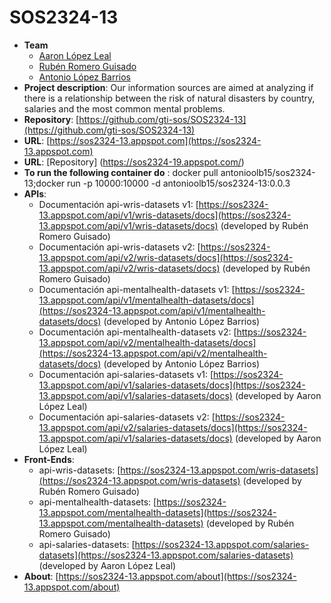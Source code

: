 # SOS2324-13
- **Team**
  - [Aaron López Leal](https://github.com/aaronlopezleal)
  - [Rubén Romero Guisado](https://github.com/rubromgui)
  - [Antonio López Barrios](https://github.com/antlopbar)
- **Project description**: Our information sources are aimed at analyzing if there is a relationship between the risk of natural disasters by country, salaries and the most common mental problems.
- **Repository**: [https://github.com/gti-sos/SOS2324-13](https://github.com/gti-sos/SOS2324-13)
- **URL**: [https://sos2324-13.appspot.com](https://sos2324-13.appspot.com)
- **URL**: [Repository] (https://sos2324-19.appspot.com/)
- **To run the following container do** : docker pull antonioolb15/sos2324-13;docker run -p 10000:10000 -d antonioolb15/sos2324-13:0.0.3
-  **APIs**:
    - Documentación api-wris-datasets v1: [https://sos2324-13.appspot.com/api/v1/wris-datasets/docs](https://sos2324-13.appspot.com/api/v1/wris-datasets/docs) (developed by Rubén Romero Guisado)
    - Documentación api-wris-datasets v2: [https://sos2324-13.appspot.com/api/v2/wris-datasets/docs](https://sos2324-13.appspot.com/api/v2/wris-datasets/docs) (developed by Rubén Romero Guisado)
    - Documentación api-mentalhealth-datasets v1: [https://sos2324-13.appspot.com/api/v1/mentalhealth-datasets/docs](https://sos2324-13.appspot.com/api/v1/mentalhealth-datasets/docs) (developed by Antonio López Barrios)
    - Documentación api-mentalhealth-datasets v2: [https://sos2324-13.appspot.com/api/v2/mentalhealth-datasets/docs](https://sos2324-13.appspot.com/api/v2/mentalhealth-datasets/docs) (developed by Antonio López Barrios)
    - Documentación api-salaries-datasets v1: [https://sos2324-13.appspot.com/api/v1/salaries-datasets/docs](https://sos2324-13.appspot.com/api/v1/salaries-datasets/docs) (developed by Aaron López Leal)
    - Documentación api-salaries-datasets v2: [https://sos2324-13.appspot.com/api/v2/salaries-datasets/docs](https://sos2324-13.appspot.com/api/v1/salaries-datasets/docs) (developed by Aaron López Leal)
-  **Front-Ends**:
    - api-wris-datasets: [https://sos2324-13.appspot.com/wris-datasets](https://sos2324-13.appspot.com/wris-datasets) (developed by Rubén Romero Guisado)
    - api-mentalhealth-datasets: [https://sos2324-13.appspot.com/mentalhealth-datasets](https://sos2324-13.appspot.com/mentalhealth-datasets) (developed by Rubén Romero Guisado)
    - api-salaries-datasets: [https://sos2324-13.appspot.com/salaries-datasets](https://sos2324-13.appspot.com/salaries-datasets) (developed by Aaron López Leal)
- **About**: [https://sos2324-13.appspot.com/about](https://sos2324-13.appspot.com/about)
